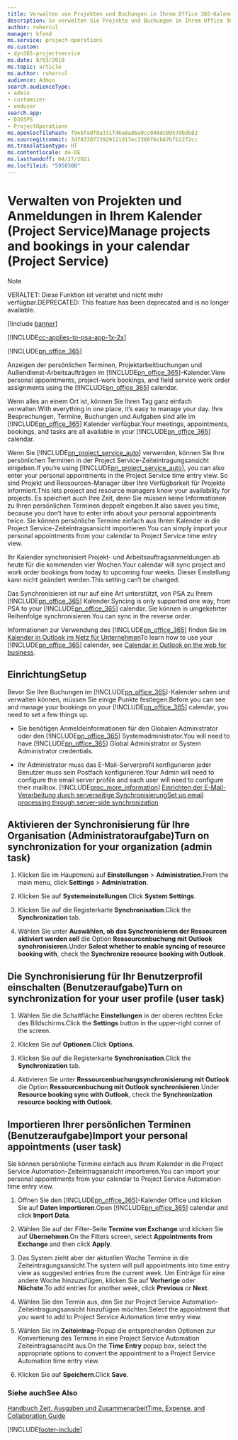 ```yaml
---
title: Verwalten von Projekten und Buchungen in Ihrem Office 365-Kalender
description: So verwalten Sie Projekte und Buchungen in Ihrem Office 365-Kalender
author: ruhercul
manager: kfend
ms.service: project-operations
ms.custom:
- dyn365-projectservice
ms.date: 8/03/2018
ms.topic: article
ms.author: ruhercul
audience: Admin
search.audienceType:
- admin
- customizer
- enduser
search.app:
- D365PS
- ProjectOperations
ms.openlocfilehash: f9ebfadf8a331fd6a8a86a9cc040dc8957db3b82
ms.sourcegitcommit: 3d78338773929121d17ec3386f6cb67bfb2272cc
ms.translationtype: HT
ms.contentlocale: de-DE
ms.lasthandoff: 04/27/2021
ms.locfileid: "5950308"
---
```

# <a name="manage-projects-and-bookings-in-your-calendar-project-service"></a><span data-ttu-id="bbdb1-103">Verwalten von Projekten und Anmeldungen in Ihrem Kalender (Project Service)</span><span class="sxs-lookup"><span data-stu-id="bbdb1-103">Manage projects and bookings in your calendar (Project Service)</span></span>

> [!Note]
> <span data-ttu-id="bbdb1-104">VERALTET: Diese Funktion ist veraltet und nicht mehr verfügbar.</span><span class="sxs-lookup"><span data-stu-id="bbdb1-104">DEPRECATED: This feature has been deprecated and is no longer available.</span></span>

[!include [banner](../includes/psa-now-project-operations.md)]

[!INCLUDE[cc-applies-to-psa-app-1x-2x](../includes/cc-applies-to-psa-app-1x-2x.md)]

[!INCLUDE[pn_office_365](../includes/pn-office-365.md)] 

<span data-ttu-id="bbdb1-105">Anzeigen der persönlichen Terminen, Projektarbeitbuchungen und Außendienst-Arbeitsaufträgen im [!INCLUDE[pn_office_365](../includes/pn-office-365.md)]-Kalender.</span><span class="sxs-lookup"><span data-stu-id="bbdb1-105">View personal appointments, project-work bookings, and field service work order assignments using the [!INCLUDE[pn_office_365](../includes/pn-office-365.md)] calendar.</span></span>  
  
 <span data-ttu-id="bbdb1-106">Wenn alles an einem Ort ist, können Sie Ihren Tag ganz einfach verwalten.</span><span class="sxs-lookup"><span data-stu-id="bbdb1-106">With everything in one place, it’s easy to manage your day.</span></span> <span data-ttu-id="bbdb1-107">Ihre Besprechungen, Termine, Buchungen und Aufgaben sind alle im [!INCLUDE[pn_office_365](../includes/pn-office-365.md)] Kalender verfügbar.</span><span class="sxs-lookup"><span data-stu-id="bbdb1-107">Your meetings, appointments, bookings, and tasks are all available in your [!INCLUDE[pn_office_365](../includes/pn-office-365.md)] calendar.</span></span>  
  
 <span data-ttu-id="bbdb1-108">Wenn Sie [!INCLUDE[pn_project_service_auto](../includes/pn-project-service-auto.md)] verwenden, können Sie Ihre persönlichen Terminen in der Project Service-Zeiteintragungsansicht eingeben.</span><span class="sxs-lookup"><span data-stu-id="bbdb1-108">If you’re using [!INCLUDE[pn_project_service_auto](../includes/pn-project-service-auto.md)], you can also enter your personal appointments in the Project Service time entry view.</span></span> <span data-ttu-id="bbdb1-109">So sind Projekt und Ressourcen-Manager über Ihre Verfügbarkeit für Projekte informiert.</span><span class="sxs-lookup"><span data-stu-id="bbdb1-109">This lets project and resource managers know your availability for projects.</span></span> <span data-ttu-id="bbdb1-110">Es speichert auch Ihre Zeit, denn Sie müssen keine Informationen zu Ihren persönlichen Terminen doppelt eingeben.</span><span class="sxs-lookup"><span data-stu-id="bbdb1-110">It also saves you time, because you don’t have to enter info about your personal appointments twice.</span></span> <span data-ttu-id="bbdb1-111">Sie können persönliche Termine einfach aus Ihrem Kalender in die Project Service-Zeiteintragsansicht importieren.</span><span class="sxs-lookup"><span data-stu-id="bbdb1-111">You can simply import your personal appointments from your calendar to Project Service time entry view.</span></span>  
  
 <span data-ttu-id="bbdb1-112">Ihr Kalender synchronisiert Projekt- und Arbeitsauftragsanmeldungen ab heute für die kommenden vier Wochen.</span><span class="sxs-lookup"><span data-stu-id="bbdb1-112">Your calendar will sync project and work order bookings from today to upcoming four weeks.</span></span> <span data-ttu-id="bbdb1-113">Dieser Einstellung kann nicht geändert werden.</span><span class="sxs-lookup"><span data-stu-id="bbdb1-113">This setting can’t be changed.</span></span>  
  
 <span data-ttu-id="bbdb1-114">Das Synchronisieren ist nur auf eine Art unterstützt, von PSA zu Ihrem [!INCLUDE[pn_office_365](../includes/pn-office-365.md)] Kalender.</span><span class="sxs-lookup"><span data-stu-id="bbdb1-114">Syncing is only supported one way, from PSA to your [!INCLUDE[pn_office_365](../includes/pn-office-365.md)] calendar.</span></span> <span data-ttu-id="bbdb1-115">Sie können in umgekehrter Reihenfolge synchronisieren.</span><span class="sxs-lookup"><span data-stu-id="bbdb1-115">You can sync in the reverse order.</span></span> 
  
 <span data-ttu-id="bbdb1-116">Informationen zur Verwendung des [!INCLUDE[pn_office_365](../includes/pn-office-365.md)] finden Sie im [Kalender in Outlook im Netz für Unternehmen](https://support.office.com/article/Calendar-in-Outlook-on-the-web-for-business-5219c457-d1fe-4c2f-9032-1a816b88e936)</span><span class="sxs-lookup"><span data-stu-id="bbdb1-116">To learn how to use your [!INCLUDE[pn_office_365](../includes/pn-office-365.md)] calendar, see [Calendar in Outlook on the web for business](https://support.office.com/article/Calendar-in-Outlook-on-the-web-for-business-5219c457-d1fe-4c2f-9032-1a816b88e936).</span></span>  
  
## <a name="setup"></a><span data-ttu-id="bbdb1-117">Einrichtung</span><span class="sxs-lookup"><span data-stu-id="bbdb1-117">Setup</span></span>  
 <span data-ttu-id="bbdb1-118">Bevor Sie Ihre Buchungen im [!INCLUDE[pn_office_365](../includes/pn-office-365.md)]-Kalender sehen und verwalten können, müssen Sie einige Punkte festlegen.</span><span class="sxs-lookup"><span data-stu-id="bbdb1-118">Before you can see and manage your bookings on your [!INCLUDE[pn_office_365](../includes/pn-office-365.md)] calendar, you need to set a few things up.</span></span>  
  
- <span data-ttu-id="bbdb1-119">Sie benötigen Anmeldeinformationen für den Globalen Administrator oder den [!INCLUDE[pn_office_365](../includes/pn-office-365.md)] Systemadministrator.</span><span class="sxs-lookup"><span data-stu-id="bbdb1-119">You will need to have [!INCLUDE[pn_office_365](../includes/pn-office-365.md)] Global Administrator or System Administrator credentials.</span></span>  
  
- <span data-ttu-id="bbdb1-120">Ihr Administrator muss das E-Mail-Serverprofil konfigurieren jeder Benutzer muss sein Postfach konfigurieren.</span><span class="sxs-lookup"><span data-stu-id="bbdb1-120">Your Admin will need to configure the email server profile and each user will need to configure their mailbox.</span></span> [!INCLUDE[proc_more_information](../includes/proc-more-information.md)] <span data-ttu-id="bbdb1-121">[Einrichten der E-Mail-Verarbeitung durch serverseitige Synchronisierung](/dynamics365/customerengagement/on-premises/admin/set-up-server-side-synchronization-of-email-appointments-contacts-and-tasks)</span><span class="sxs-lookup"><span data-stu-id="bbdb1-121">[Set up email processing through server-side synchronization](/dynamics365/customerengagement/on-premises/admin/set-up-server-side-synchronization-of-email-appointments-contacts-and-tasks)</span></span>  
  
## <a name="turn-on-synchronization-for-your-organization-admin-task"></a><span data-ttu-id="bbdb1-122">Aktivieren der Synchronisierung für Ihre Organisation (Administratoraufgabe)</span><span class="sxs-lookup"><span data-stu-id="bbdb1-122">Turn on synchronization for your organization (admin task)</span></span>  
  
1.  <span data-ttu-id="bbdb1-123">Klicken Sie im Hauptmenü auf **Einstellungen** > **Administration**.</span><span class="sxs-lookup"><span data-stu-id="bbdb1-123">From the main menu, click **Settings** > **Administration**.</span></span>  
  
2.  <span data-ttu-id="bbdb1-124">Klicken Sie auf **Systemeinstellungen**.</span><span class="sxs-lookup"><span data-stu-id="bbdb1-124">Click **System Settings**.</span></span>  
  
3.  <span data-ttu-id="bbdb1-125">Klicken Sie auf die Registerkarte **Synchronisation**.</span><span class="sxs-lookup"><span data-stu-id="bbdb1-125">Click the **Synchronization** tab.</span></span>  
  
4.  <span data-ttu-id="bbdb1-126">Wählen Sie unter **Auswählen, ob das Synchronisieren der Ressourcen aktiviert werden soll** die Option **Ressourcenbuchung mit Outlook synchronisieren**.</span><span class="sxs-lookup"><span data-stu-id="bbdb1-126">Under **Select whether to enable syncing of resource booking with**, check the **Synchronize resource booking with Outlook**.</span></span>  
  
## <a name="turn-on-synchronization-for-your-user-profile-user-task"></a><span data-ttu-id="bbdb1-127">Die Synchronisierung für Ihr Benutzerprofil einschalten (Benutzeraufgabe)</span><span class="sxs-lookup"><span data-stu-id="bbdb1-127">Turn on synchronization for your user profile (user task)</span></span>  
  
1.  <span data-ttu-id="bbdb1-128">Wählen Sie die Schaltfläche **Einstellungen** in der oberen rechten Ecke des Bildschirms.</span><span class="sxs-lookup"><span data-stu-id="bbdb1-128">Click the **Settings** button in the upper-right corner of the screen.</span></span>  
  
2.  <span data-ttu-id="bbdb1-129">Klicken Sie auf **Optionen**.</span><span class="sxs-lookup"><span data-stu-id="bbdb1-129">Click **Options**.</span></span>  
  
3.  <span data-ttu-id="bbdb1-130">Klicken Sie auf die Registerkarte **Synchronisation**.</span><span class="sxs-lookup"><span data-stu-id="bbdb1-130">Click the **Synchronization** tab.</span></span>  
  
4.  <span data-ttu-id="bbdb1-131">Aktivieren Sie unter **Ressourcenbuchungsynchronisierung mit Outlook** die Option **Ressourcenbuchung mit Outlook synchronisieren**.</span><span class="sxs-lookup"><span data-stu-id="bbdb1-131">Under **Resource booking sync with Outlook**, check the **Synchronization resource booking with Outlook**.</span></span>  
  
## <a name="import-your-personal-appointments-user-task"></a><span data-ttu-id="bbdb1-132">Importieren Ihrer persönlichen Terminen (Benutzeraufgabe)</span><span class="sxs-lookup"><span data-stu-id="bbdb1-132">Import your personal appointments (user task)</span></span>  
 <span data-ttu-id="bbdb1-133">Sie können persönliche Termine einfach aus Ihrem Kalender in die Project Service Automation-Zeiteintragsansicht importieren.</span><span class="sxs-lookup"><span data-stu-id="bbdb1-133">You can import your personal appointments from your calendar to Project Service Automation time entry view.</span></span>  
  
1. <span data-ttu-id="bbdb1-134">Öffnen Sie den [!INCLUDE[pn_office_365](../includes/pn-office-365.md)]-Kalender Office und klicken Sie auf **Daten importieren**.</span><span class="sxs-lookup"><span data-stu-id="bbdb1-134">Open [!INCLUDE[pn_office_365](../includes/pn-office-365.md)] calendar and click **Import Data**.</span></span>  
  
2. <span data-ttu-id="bbdb1-135">Wählen Sie auf der Filter-Seite **Termine von Exchange** und klicken Sie auf **Übernehmen**.</span><span class="sxs-lookup"><span data-stu-id="bbdb1-135">On the Filters screen, select **Appointments from Exchange** and then click **Apply**.</span></span>  
  
3. <span data-ttu-id="bbdb1-136">Das System zieht aber der aktuellen Woche Termine in die Zeiteintragungsansicht.</span><span class="sxs-lookup"><span data-stu-id="bbdb1-136">The system will pull appointments into time entry view as suggested entries from the current week.</span></span> <span data-ttu-id="bbdb1-137">Um Einträge für eine andere Woche hinzuzufügen, klicken Sie auf **Vorherige** oder **Nächste**.</span><span class="sxs-lookup"><span data-stu-id="bbdb1-137">To add entries for another week, click **Previous** or **Next**.</span></span>  
  
4. <span data-ttu-id="bbdb1-138">Wählen Sie den Termin aus, den Sie zur Project Service Automation-Zeiteintragungsansicht hinzufügen möchten.</span><span class="sxs-lookup"><span data-stu-id="bbdb1-138">Select the appointment that you want to add to Project Service Automation time entry view.</span></span>  
  
5. <span data-ttu-id="bbdb1-139">Wählen Sie im **Zeiteintrag**-Popup die entsprechenden Optionen zur Konvertierung des Termins in eine Project Service Automation Zeiteintragsansciht aus.</span><span class="sxs-lookup"><span data-stu-id="bbdb1-139">On the **Time Entry** popup box, select the appropriate options to convert the appointment to a Project Service Automation time entry view.</span></span>  
  
6. <span data-ttu-id="bbdb1-140">Klicken Sie auf **Speichern**.</span><span class="sxs-lookup"><span data-stu-id="bbdb1-140">Click **Save**.</span></span>  
  
### <a name="see-also"></a><span data-ttu-id="bbdb1-141">Siehe auch</span><span class="sxs-lookup"><span data-stu-id="bbdb1-141">See Also</span></span>  
 [<span data-ttu-id="bbdb1-142">Handbuch Zeit, Ausgaben und Zusammenarbeit</span><span class="sxs-lookup"><span data-stu-id="bbdb1-142">Time, Expense, and Collaboration Guide</span></span>](../psa/time-expense-collaboration-guide.md)


[!INCLUDE[footer-include](../includes/footer-banner.md)]